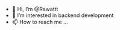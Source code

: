 - 👋 Hi, I’m @Rawattt
- 👀 I’m interested in backend development
- 📫 How to reach me ...

<!---
Rawattt/Rawattt is a ✨ special ✨ repository because its `README.md` (this file) appears on your GitHub profile.
You can click the Preview link to take a look at your changes.
--->

